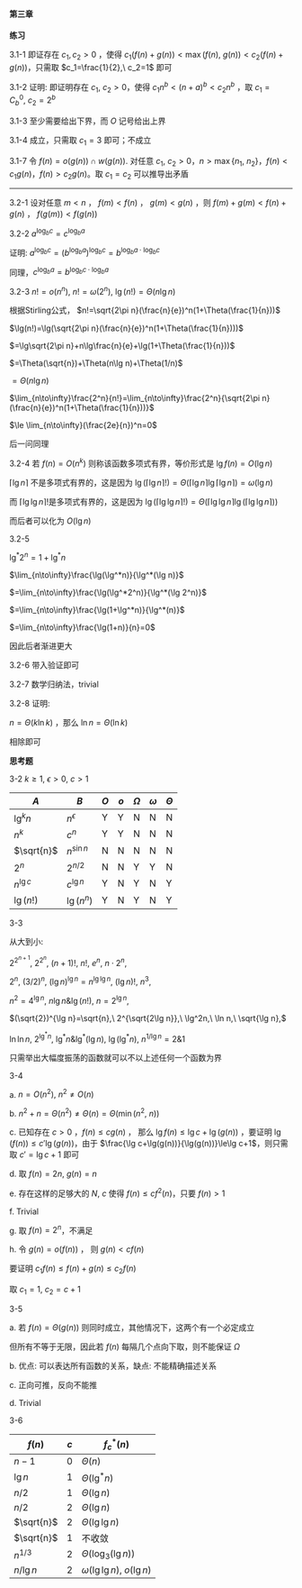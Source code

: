 #### 第三章

**练习**

3.1-1 即证存在 $c_1, c_2>0$ ，使得 $c_1(f(n)+g(n))<\max(f(n),\ g(n))<c_2(f(n)+g(n))$，只需取 $c_1=\frac{1}{2},\ c_2=1$ 即可

3.1-2 证明: 即证明存在 $c_1,\ c_2>0$，使得 $c_1n^b<(n+a)^b<c_2n^b$ ，取 $c_1=C_b^0,\ c_2=2^b$

3.1-3 至少需要给出下界，而 $O$ 记号给出上界

3.1-4 成立，只需取 $c_1=3$ 即可；不成立

3.1-7 令 $f(n)=o(g(n))∩w(g(n))$. 对任意 $c_1,\ c_2>0$，$n>\max\{n_1,\ n_2\}$，$f(n)<c_1g(n)$，$f(n)>c_2g(n)$。取 $c_1=c_2$ 可以推导出矛盾

---

3.2-1 设对任意 $m < n$ ， $f(m) < f(n)$ ， $g(m)<g(n)$ ，则 $f(m)+g(m)<f(n)+g(n)$ ， $f(g(m))<f(g(n))$

3.2-2 $a^{\log_bc}=c^{\log_ba}$

证明: $a^{\log_bc}={(b^{\log_ba})}^{\log_bc}=b^{\log_ba\cdot\log_bc}$

同理，$c^{\log_ba} = b^{\log_bc\cdot\log_ba}$

3.2-3 $n!=o(n^n),\ n!=\omega(2^n),\ \lg(n!)=\Theta(n\lg n)$ 

根据Stirling公式， $n!=\sqrt{2\pi n}(\frac{n}{e})^n(1+\Theta(\frac{1}{n}))$

 $\lg(n!)=\lg(\sqrt{2\pi n}(\frac{n}{e})^n(1+\Theta(\frac{1}{n})))$

 $=\lg\sqrt{2\pi n}+n\lg\frac{n}{e}+\lg(1+\Theta(\frac{1}{n}))$

 $=\Theta(\sqrt{n})+\Theta(n\lg n)+\Theta(1/n)$

 $=\Theta(n\lg n)$

 $\lim_{n\to\infty}\frac{2^n}{n!}=\lim_{n\to\infty}\frac{2^n}{\sqrt{2\pi n}(\frac{n}{e})^n(1+\Theta(\frac{1}{n}))}$

 $\le \lim_{n\to\infty}(\frac{2e}{n})^n=0$

后一问同理

3.2-4 若 $f(n)=O(n^k)$ 则称该函数多项式有界，等价形式是 $\lg f(n)=O(\lg n)$

 $\lceil \lg n\rceil$ 不是多项式有界的，这是因为 $\lg(\lceil\lg n\rceil!)=\Theta(\lceil\lg n\rceil\lg\lceil\lg n\rceil)=\omega(\lg n)$

而 $\lceil\lg \lg n\rceil!$是多项式有界的，这是因为 $\lg({\lceil\lg \lg n\rceil!})=\Theta(\lceil\lg \lg n\rceil\lg(\lceil\lg \lg n\rceil))$

而后者可以化为 $O(\lg n)$

3.2-5 

 $\lg^*2^n=1+\lg^*n$

$\lim_{n\to\infty}\frac{\lg(\lg^*n)}{\lg^*(\lg n)}$

 $=\lim_{n\to\infty}\frac{\lg(\lg^*2^n)}{\lg^*(\lg 2^n)}$

 $=\lim_{n\to\infty}\frac{\lg(1+\lg^*n)}{\lg^*(n)}$

 $=\lim_{n\to\infty}\frac{\lg(1+n)}{n}=0$

因此后者渐进更大

3.2-6 带入验证即可

3.2-7 数学归纳法，trivial

3.2-8 证明: 

 $n=\Theta(k\ln k)$ ，那么 $\ln n=\Theta(\ln k)$

相除即可

**思考题**

3-2 $k\ge1,\ \epsilon>0,\ c>1$

| $A$         | $B$          | $O$  | $o$  | $\Omega$ | $\omega$ | $\Theta$ |
| ----------- | ------------ | ---- | ---- | -------- | -------- | -------- |
| $\lg^kn$    | $n^\epsilon$ | Y    | Y    | N        | N        | N        |
| $n^k$       | $c^n$        | Y    | Y    | N        | N        | N        |
| $\sqrt{n}$  | $n^{\sin n}$ | N    | N    | N        | N        | N        |
| $2^n$       | $2^{n/2}$    | N    | N    | Y        | Y        | N        |
| $n^{\lg c}$ | $c^{\lg n}$  | Y    | N    | Y        | N        | Y        |
| $\lg(n!)$   | $\lg(n^n)$   | Y    | N    | Y        | N        | Y        |

3-3

从大到小:

 $2^{2^{n+1}},\ 2^{2^n},\ (n+1)!,\ n!,\ e^n,\ n\cdot2^n,$

 $2^n,\ (3/2)^n,\ (\lg n)^{\lg n}=n^{\lg\lg n},\ (\lg n)!,\ n^3,$

 $n^2=4^{\lg n},\ n\lg n \& \lg(n!),\ n=2^{\lg n},$

 $(\sqrt{2})^{\lg n}=\sqrt{n},\ 2^{\sqrt{2\lg n}},\ \lg^2n,\ \ln n,\ \sqrt{\lg n},$

 $\ln\ln n,\ 2^{\lg^*n},\ \lg^*n \& \lg^*(\lg n),\ \lg(\lg^*n),\ n^{1/\lg n}=2\&1$

只需举出大幅度振荡的函数就可以不以上述任何一个函数为界

3-4

a. $n=O(n^2),\ n^2\neq O(n)$

b. $n^2+n=\Theta(n^2)\neq \Theta(n)=\Theta(\min(n^2,\ n))$

c. 已知存在 $c>0$ ，$f(n)\le cg(n)$ ， 那么 $\lg f(n)\le\lg c+\lg(g(n))$ ，要证明 $\lg(f(n))\le c'\lg(g(n))$，由于 $\frac{\lg c+\lg(g(n))}{\lg(g(n))}\le\lg c+1$，则只需取 $c'=\lg c+1$ 即可

d. 取 $f(n)=2n,\ g(n)=n$

e. 存在这样的足够大的 $N,\ c$ 使得 $f(n)\le cf^2(n)$，只要 $f(n)>1$

f. Trivial

g. 取 $f(n)=2^n$，不满足

h. 令 $g(n)=o(f(n))$ ， 则 $g(n)<cf(n)$

要证明 $c_1f(n)\le f(n)+g(n)\le c_2f(n)$

取 $c_1=1,\ c_2=c+1$

3-5

a. 若 $f(n)=\Theta(g(n))$ 则同时成立，其他情况下，这两个有一个必定成立

但所有不等于无限，因此若 $f(n)$ 每隔几个点向下取，则不能保证 $\Omega$

b. 优点: 可以表达所有函数的关系，缺点: 不能精确描述关系

c. 正向可推，反向不能推

d. Trivial

3-6

| $f(n)$     | $c$  | $f_c^*(n)$                    |
| ---------- | ---- | ----------------------------- |
| $n-1$      | 0    | $\Theta(n)$                   |
| $\lg n$    | 1    | $\Theta(\lg^*n)$              |
| $n/2$      | 1    | $\Theta(\lg n)$               |
| $n/2$      | 2    | $\Theta(\lg n)$               |
| $\sqrt{n}$ | 2    | $\Theta(\lg\lg n)$            |
| $\sqrt{n}$ | 1    | 不收敛                        |
| $n^{1/3}$  | 2    | $\Theta(\log_3(\lg n))$       |
| $n/\lg n$  | 2    | $\omega(\lg\lg n),\ o(\lg n)$ |
